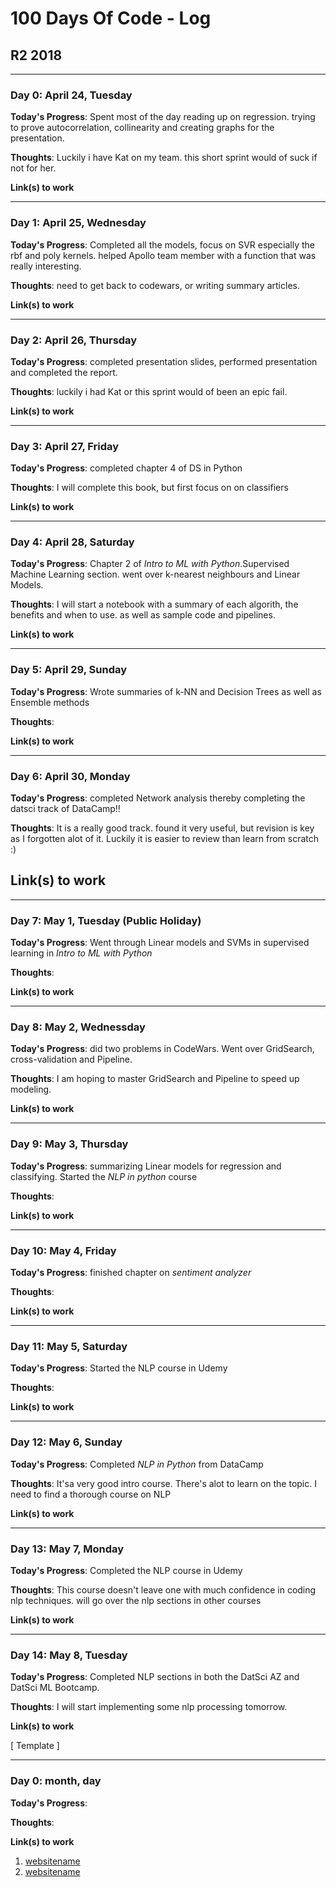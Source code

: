# 100 Days Of Code - Log

## R2 2018
---
### Day 0: April 24, Tuesday

**Today's Progress**: Spent most of the day reading up on regression. trying to prove autocorrelation, collinearity and 
creating graphs for the presentation.

**Thoughts**: Luckily i have Kat on my team. this short sprint would of suck if not for her.

**Link(s) to work**

---
### Day 1: April 25, Wednesday

**Today's Progress**: Completed all the models, focus on SVR especially the rbf and poly kernels. helped Apollo team member with a function that was really interesting.

**Thoughts**: need to get back to codewars, or writing summary articles.

**Link(s) to work**

---
### Day 2: April 26, Thursday

**Today's Progress**: completed presentation slides, performed presentation and completed the report.

**Thoughts**: luckily i had Kat or this sprint would of been an epic fail.

**Link(s) to work**

---
### Day 3: April 27, Friday

**Today's Progress**: completed chapter 4 of DS in Python

**Thoughts**: I will complete this book, but first focus on on classifiers

**Link(s) to work**

---
### Day 4: April 28, Saturday

**Today's Progress**: Chapter 2 of _Intro to ML with Python_.Supervised Machine Learning section. went over k-nearest neighbours and Linear Models.

**Thoughts**: I will start a notebook with a summary of each algorith, the benefits and when to use. as well as sample code and pipelines.

**Link(s) to work**

---
### Day 5: April 29, Sunday

**Today's Progress**: Wrote summaries of k-NN and Decision Trees as well as Ensemble methods

**Thoughts**: 

**Link(s) to work**

---
### Day 6: April 30, Monday

**Today's Progress**: completed Network analysis thereby completing the datsci track of DataCamp!! 

**Thoughts**: It is a really good track. found it very useful, but revision is key as I forgotten alot of it. Luckily it is easier to review than learn from scratch :)

**Link(s) to work**
---

---
### Day 7: May 1, Tuesday (Public Holiday)

**Today's Progress**: Went through Linear models and SVMs in supervised learning in _Intro to ML with Python_

**Thoughts**: 

**Link(s) to work**

---
### Day 8: May 2, Wednessday

**Today's Progress**: did two problems in CodeWars. Went over GridSearch, cross-validation and Pipeline.

**Thoughts**: I am hoping to master GridSearch and Pipeline to speed up modeling.

**Link(s) to work**

---
### Day 9: May 3, Thursday

**Today's Progress**: summarizing Linear models for regression and classifying. Started the _NLP in python_ course

**Thoughts**: 

**Link(s) to work**

---
### Day 10: May 4, Friday

**Today's Progress**: finished chapter on _sentiment analyzer_

**Thoughts**: 

**Link(s) to work**

---
### Day 11: May 5, Saturday

**Today's Progress**: Started the NLP course in Udemy

**Thoughts**: 

**Link(s) to work**

---
### Day 12: May 6, Sunday

**Today's Progress**: Completed _NLP in Python_ from DataCamp

**Thoughts**: It'sa very good intro course. There's alot to learn on the topic. I need to find a thorough course on NLP

**Link(s) to work**

---
### Day 13: May 7, Monday

**Today's Progress**: Completed the NLP course in Udemy

**Thoughts**: This course doesn't leave one with much confidence in coding nlp techniques. will go over the nlp sections in other courses

**Link(s) to work**

---
### Day 14: May 8, Tuesday

**Today's Progress**: Completed NLP sections in both the DatSci AZ and DatSci ML Bootcamp.

**Thoughts**: I will start implementing some nlp processing tomorrow.

**Link(s) to work**


[ Template ]

---
### Day 0: month, day

**Today's Progress**: 

**Thoughts**: 

**Link(s) to work**
1. [ websitename ](https://www.adress)
2. [ websitename ](https://www.adress)

